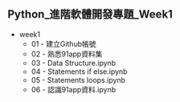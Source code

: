 ## Python_進階軟體開發專題_Week1
- week1
    - 01 - 建立Github帳號
    - 02 - 熟悉91app資料集
    - 03 - Data Structure.ipynb
    - 04 - Statements if else.ipynb
    - 05 - Statements loops.ipynb
    - 06 - 認識91app資料.ipynb
